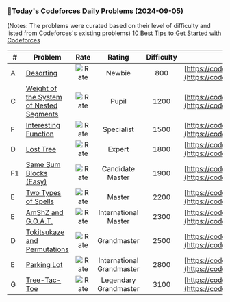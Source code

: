 ### 🌟Today's Codeforces Daily Problems (2024-09-05)
(Notes: The problems were curated based on their level of difficulty and listed from Codeforces's existing problems)
[10 Best Tips to Get Started with Codeforces](https://github.com/ika9810/Codeforces-Daily-Problems/blob/main/10%20Best%20Tips%20to%20Get%20Started%20with%20Codeforces.md)

| # | Problem | Rate| Rating | Difficulty | Contest |
|---| ----- | :--------: | :----------: | :----------: | ---------- |
|A|[Desorting](https://codeforces.com/contest/1853/problem/A)|![Rate](https://img.shields.io/badge/Newbie-800-lightgrey)|Newbie|800|[https://codeforces.com/contest/1853](https://codeforces.com/contest/1853)|
|C|[Weight of the System of Nested Segments](https://codeforces.com/contest/1650/problem/C)|![Rate](https://img.shields.io/badge/Pupil-1200-brightgreen)|Pupil|1200|[https://codeforces.com/contest/1650](https://codeforces.com/contest/1650)|
|F|[Interesting Function](https://codeforces.com/contest/1538/problem/F)|![Rate](https://img.shields.io/badge/Specialist-1500-9cf)|Specialist|1500|[https://codeforces.com/contest/1538](https://codeforces.com/contest/1538)|
|D|[Lost Tree](https://codeforces.com/contest/1534/problem/D)|![Rate](https://img.shields.io/badge/Expert-1800-blue)|Expert|1800|[https://codeforces.com/contest/1534](https://codeforces.com/contest/1534)|
|F1|[Same Sum Blocks (Easy)](https://codeforces.com/contest/1141/problem/F1)|![Rate](https://img.shields.io/badge/Candidate%20Master-1900-blueviolet)|Candidate Master|1900|[https://codeforces.com/contest/1141](https://codeforces.com/contest/1141)|
|E|[Two Types of Spells](https://codeforces.com/contest/1398/problem/E)|![Rate](https://img.shields.io/badge/Master-2200-orange)|Master|2200|[https://codeforces.com/contest/1398](https://codeforces.com/contest/1398)|
|E|[AmShZ and G.O.A.T.](https://codeforces.com/contest/1610/problem/E)|![Rate](https://img.shields.io/badge/International%20Master-2300-orange)|International Master|2300|[https://codeforces.com/contest/1610](https://codeforces.com/contest/1610)|
|D|[Tokitsukaze and Permutations](https://codeforces.com/contest/1677/problem/D)|![Rate](https://img.shields.io/badge/Grandmaster-2500-red)|Grandmaster|2500|[https://codeforces.com/contest/1677](https://codeforces.com/contest/1677)|
|E|[Parking Lot](https://codeforces.com/contest/480/problem/E)|![Rate](https://img.shields.io/badge/International%20Grandmaster-2800-red)|International Grandmaster|2800|[https://codeforces.com/contest/480](https://codeforces.com/contest/480)|
|G|[Tree-Tac-Toe ](https://codeforces.com/contest/1110/problem/G)|![Rate](https://img.shields.io/badge/Legendary%20Grandmaster-3100-red)|Legendary Grandmaster|3100|[https://codeforces.com/contest/1110](https://codeforces.com/contest/1110)|
